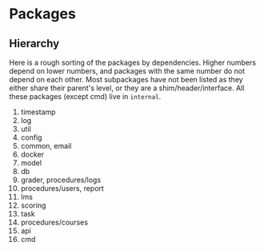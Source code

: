 # Packages

## Hierarchy

Here is a rough sorting of the packages by dependencies.
Higher numbers depend on lower numbers,
and packages with the same number do not depend on each other.
Most subpackages have not been listed as they either share their parent's level,
or they are a shim/header/interface.
All these packages (except cmd) live in `internal`.

 1. timestamp
 2. log
 3. util
 4. config
 5. common, email
 6. docker
 7. model
 8. db
 9. grader, procedures/logs
 10. procedures/users, report
 11. lms
 12. scoring
 13. task
 14. procedures/courses
 15. api
 16. cmd
